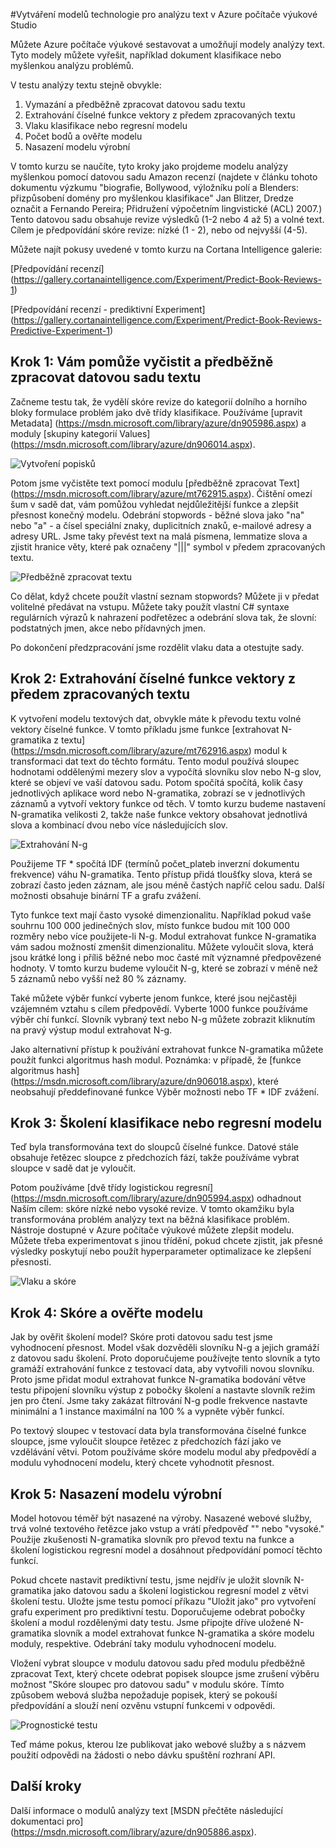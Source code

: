 <properties
    pageTitle="Vytváření modelů technologie pro analýzu text v Azure počítače výukové Studio | Microsoft Azure"
    description="Jak vytvořit text analýzy modely v Azure počítače výukové Studio pomocí modulů pro text předzpracování, N-g nebo funkce algoritmus hash"
    services="machine-learning"
    documentationCenter=""
    authors="rastala"
    manager="jhubbard"
    editor=""/>

<tags
    ms.service="machine-learning"
    ms.workload="data-services"
    ms.tgt_pltfrm="na"
    ms.devlang="na"
    ms.topic="article"
    ms.date="09/06/2016"
    ms.author="roastala" />


#<a name="create-text-analytics-models-in-azure-machine-learning-studio"></a>Vytváření modelů technologie pro analýzu text v Azure počítače výukové Studio

Můžete Azure počítače výukové sestavovat a umožňují modely analýzy text. Tyto modely můžete vyřešit, například dokument klasifikace nebo myšlenkou analýzu problémů.

V testu analýzy textu stejně obvykle:

 1. Vymazání a předběžně zpracovat datovou sadu textu
 2. Extrahování číselné funkce vektory z předem zpracovaných textu
 3. Vlaku klasifikace nebo regresní modelu
 4. Počet bodů a ověřte modelu
 5. Nasazení modelu výrobní

V tomto kurzu se naučíte, tyto kroky jako projdeme modelu analýzy myšlenkou pomocí datovou sadu Amazon recenzí (najdete v článku tohoto dokumentu výzkumu "biografie, Bollywood, výložníku polí a Blenders: přizpůsobení domény pro myšlenkou klasifikace" Jan Blitzer, Dredze označit a Fernando Pereira; Přidružení výpočetním lingvistické (ACL) 2007.) Tento datovou sadu obsahuje revize výsledků (1-2 nebo 4 až 5) a volné text. Cílem je předpovídání skóre revize: nízké (1 - 2), nebo od nejvyšší (4-5).

Můžete najít pokusy uvedené v tomto kurzu na Cortana Intelligence galerie:

[Předpovídání recenzí] (https://gallery.cortanaintelligence.com/Experiment/Predict-Book-Reviews-1)

[Předpovídání recenzí - prediktivní Experiment] (https://gallery.cortanaintelligence.com/Experiment/Predict-Book-Reviews-Predictive-Experiment-1)

## <a name="step-1-clean-and-preprocess-text-dataset"></a>Krok 1: Vám pomůže vyčistit a předběžně zpracovat datovou sadu textu

Začneme testu tak, že vydělí skóre revize do kategorií dolního a horního bloky formulace problém jako dvě třídy klasifikace. Používáme [upravit Metadata] (https://msdn.microsoft.com/library/azure/dn905986.aspx) a moduly [skupiny kategorií Values] (https://msdn.microsoft.com/library/azure/dn906014.aspx).

![Vytvoření popisků](./media/machine-learning-text-analytics-module-tutorial/create-label.png)

Potom jsme vyčistěte text pomocí modulu [předběžně zpracovat Text] (https://msdn.microsoft.com/library/azure/mt762915.aspx). Čištění omezí šum v sadě dat, vám pomůžou vyhledat nejdůležitější funkce a zlepšit přesnost konečný modelu. Odebrání stopwords - běžné slova jako "na" nebo "a" - a čísel speciální znaky, duplicitních znaků, e-mailové adresy a adresy URL. Jsme taky převést text na malá písmena, lemmatize slova a zjistit hranice věty, které pak označeny "|||" symbol v předem zpracovaných textu.

![Předběžně zpracovat textu](./media/machine-learning-text-analytics-module-tutorial/preprocess-text.png)

Co dělat, když chcete použít vlastní seznam stopwords? Můžete ji v předat volitelné předávat na vstupu. Můžete taky použít vlastní C# syntaxe regulárních výrazů k nahrazení podřetězec a odebrání slova tak, že slovní: podstatných jmen, akce nebo přídavných jmen.

Po dokončení předzpracování jsme rozdělit vlaku data a otestujte sady.

## <a name="step-2-extract-numeric-feature-vectors-from-pre-processed-text"></a>Krok 2: Extrahování číselné funkce vektory z předem zpracovaných textu

K vytvoření modelu textových dat, obvykle máte k převodu textu volné vektory číselné funkce. V tomto příkladu jsme funkce [extrahovat N-gramatika z textu] (https://msdn.microsoft.com/library/azure/mt762916.aspx) modul k transformaci dat text do těchto formátu. Tento modul používá sloupec hodnotami oddělenými mezery slov a vypočítá slovníku slov nebo N-g slov, které se objeví ve vaší datovou sadu. Potom spočítá spočítá, kolik časy jednotlivých aplikace word nebo N-gramatika, zobrazí se v jednotlivých záznamů a vytvoří vektory funkce od těch. V tomto kurzu budeme nastavení N-gramatika velikosti 2, takže naše funkce vektory obsahovat jednotlivá slova a kombinací dvou nebo více následujících slov.

![Extrahování N-g](./media/machine-learning-text-analytics-module-tutorial/extract-ngrams.png)

Použijeme TF * spočítá IDF (termínů počet_plateb inverzní dokumentu frekvence) váhu N-gramatika. Tento přístup přidá tloušťky slova, která se zobrazí často jeden záznam, ale jsou méně častých napříč celou sadu. Další možnosti obsahuje binární TF a grafu zvážení.

Tyto funkce text mají často vysoké dimenzionalitu. Například pokud vaše souhrnu 100 000 jedinečných slov, místo funkce budou mít 100 000 rozměry nebo více použijete-li N-g. Modul extrahovat funkce N-gramatika vám sadou možností zmenšit dimenzionalitu. Můžete vyloučit slova, která jsou krátké long i příliš běžné nebo moc časté mít významné předpovězené hodnoty. V tomto kurzu budeme vyloučit N-g, které se zobrazí v méně než 5 záznamů nebo vyšší než 80 % záznamy.

Také můžete výběr funkcí vyberte jenom funkce, které jsou nejčastěji vzájemném vztahu s cílem předpovědí. Vyberte 1000 funkce používáme výběr chí funkcí. Slovník vybraný text nebo N-g můžete zobrazit kliknutím na pravý výstup modul extrahovat N-g.

Jako alternativní přístup k používání extrahovat funkce N-gramatika můžete použít funkci algoritmus hash modul. Poznámka: v případě, že [funkce algoritmus hash] (https://msdn.microsoft.com/library/azure/dn906018.aspx), které neobsahují předdefinované funkce Výběr možnosti nebo TF * IDF zvážení.

## <a name="step-3-train-classification-or-regression-model"></a>Krok 3: Školení klasifikace nebo regresní modelu

Teď byla transformována text do sloupců číselné funkce. Datové stále obsahuje řetězec sloupce z předchozích fází, takže používáme vybrat sloupce v sadě dat je vyloučit.

Potom používáme [dvě třídy logistickou regresní] (https://msdn.microsoft.com/library/azure/dn905994.aspx) odhadnout Naším cílem: skóre nízké nebo vysoké revize. V tomto okamžiku byla transformována problém analýzy text na běžná klasifikace problém. Nástroje dostupné v Azure počítače výukové můžete zlepšit modelu. Můžete třeba experimentovat s jinou třídění, pokud chcete zjistit, jak přesné výsledky poskytují nebo použít hyperparameter optimalizace ke zlepšení přesnosti.

![Vlaku a skóre](./media/machine-learning-text-analytics-module-tutorial/scoring-text.png)

## <a name="step-4-score-and-validate-the-model"></a>Krok 4: Skóre a ověřte modelu

Jak by ověřit školení model? Skóre proti datovou sadu test jsme vyhodnocení přesnost. Model však dozvěděli slovníku N-g a jejich gramáží z datovou sadu školení. Proto doporučujeme používejte tento slovník a tyto gramáží extrahování funkce z testovací data, aby vytvořili novou slovníku. Proto jsme přidat modul extrahovat funkce N-gramatika bodování větve testu připojení slovníku výstup z pobočky školení a nastavte slovník režim jen pro čtení. Jsme taky zakázat filtrování N-g podle frekvence nastavte minimální a 1 instance maximální na 100 % a vypněte výběr funkcí.

Po textový sloupec v testovací data byla transformována číselné funkce sloupce, jsme vyloučit sloupce řetězec z předchozích fází jako ve vzdělávání větvi. Potom používáme skóre modelu modul aby předpovědí a modulu vyhodnocení modelu, který chcete vyhodnotit přesnost.

## <a name="step-5-deploy-the-model-to-production"></a>Krok 5: Nasazení modelu výrobní

Model hotovou téměř být nasazené na výroby. Nasazené webové služby, trvá volné textového řetězce jako vstup a vrátí předpověď "" nebo "vysoké." Použije zkušenosti N-gramatika slovník pro převod textu na funkce a školení logistickou regresní model a dosáhnout předpovídání pomocí těchto funkcí. 

Pokud chcete nastavit prediktivní testu, jsme nejdřív je uložit slovník N-gramatika jako datovou sadu a školení logistickou regresní model z větvi školení testu. Uložte jsme testu pomocí příkazu "Uložit jako" pro vytvoření grafu experiment pro prediktivní testu. Doporučujeme odebrat pobočky školení a modul rozdělenými daty testu. Jsme připojte dříve uložené N-gramatika slovník a model extrahovat funkce N-gramatika a skóre modelu moduly, respektive. Odebrání taky modulu vyhodnocení modelu.

Vložení vybrat sloupce v modulu datovou sadu před modulu předběžně zpracovat Text, který chcete odebrat popisek sloupce jsme zrušení výběru možnost "Skóre sloupec pro datovou sadu" v modulu skóre. Tímto způsobem webová služba nepožaduje popisek, který se pokouší předpovídání a slouží není ozvěnu vstupní funkcemi v odpovědi.

![Prognostické testu](./media/machine-learning-text-analytics-module-tutorial/predictive-text.png)

Teď máme pokus, kterou lze publikovat jako webové služby a s názvem použití odpovědi na žádosti o nebo dávku spuštění rozhraní API.

## <a name="next-steps"></a>Další kroky

Další informace o modulů analýzy text [MSDN přečtěte následující dokumentaci pro] (https://msdn.microsoft.com/library/azure/dn905886.aspx).

